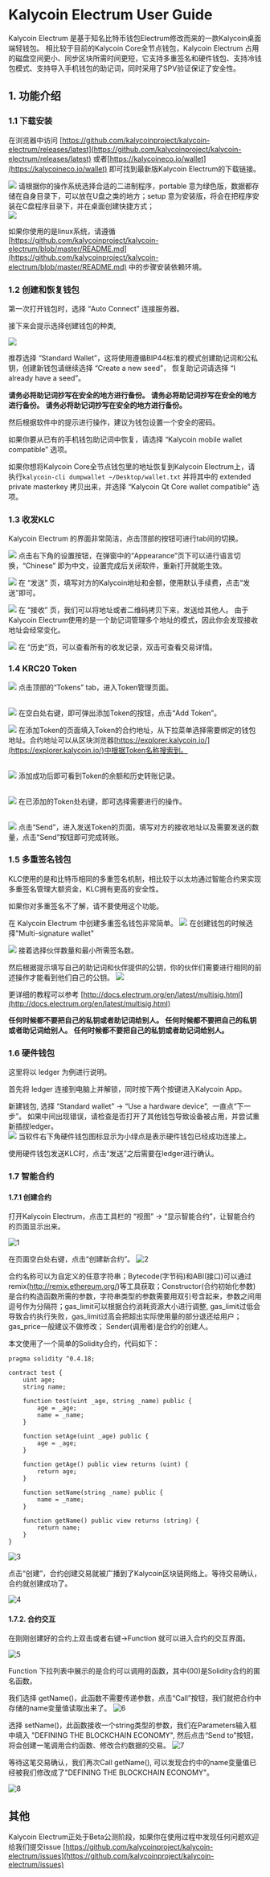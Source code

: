 # Kalycoin Electrum User Guide

Kalycoin Electrum 是基于知名比特币钱包Electrum修改而来的一款Kalycoin桌面端轻钱包。
相比较于目前的Kalycoin Core全节点钱包，Kalycoin Electrum 占用的磁盘空间更小、同步区块所需时间更短，它支持多重签名和硬件钱包、支持冷钱包模式、支持导入手机钱包的助记词，同时采用了SPV验证保证了安全性。

## 1. 功能介绍

### 1.1 下载安装

在浏览器中访问 [https://github.com/kalycoinproject/kalycoin-electrum/releases/latest](https://github.com/kalycoinproject/kalycoin-electrum/releases/latest) 或者[https://kalycoineco.io/wallet](https://kalycoineco.io/wallet) 即可找到最新版Kalycoin Electrum的下载链接。

![](http://ojaivn2ch.bkt.clouddn.com/825e23cb2418573327113f136c6e27ea.png)
请根据你的操作系统选择合适的二进制程序，portable 意为绿色版，数据都存储在自身目录下，可以放在U盘之类的地方；setup 意为安装版，将会在把程序安装在C盘程序目录下，并在桌面创建快捷方式；
<br>
![](https://s.kalycoin.site/uploads/cb00e4bce5aa4d097d5a658675f2af72.png)

如果你使用的是linux系统，请遵循 [https://github.com/kalycoinproject/kalycoin-electrum/blob/master/README.md](https://github.com/kalycoinproject/kalycoin-electrum/blob/master/README.md) 中的步骤安装依赖环境。

### 1.2 创建和恢复钱包

第一次打开钱包时，选择 “Auto Connect” 连接服务器。

接下来会提示选择创建钱包的种类,

![](http://ojaivn2ch.bkt.clouddn.com/cfaf17237ff138adf4c601eadedea24b.png)

推荐选择 “Standard Wallet”，这将使用遵循BIP44标准的模式创建助记词和公私钥，创建新钱包请继续选择 “Create a new seed”， 恢复助记词请选择 “I already have a seed”。

**请务必将助记词抄写在安全的地方进行备份。**
**请务必将助记词抄写在安全的地方进行备份。**
**请务必将助记词抄写在安全的地方进行备份。**

然后根据软件中的提示进行操作，建议为钱包设置一个安全的密码。

如果你要从已有的手机钱包助记词中恢复，请选择 “Kalycoin mobile wallet compatible” 选项。

如果你想将Kalycoin Core全节点钱包里的地址恢复到Kalycoin Electrum上，请执行`kalycoin-cli dumpwallet ~/Desktop/wallet.txt` 并将其中的 extended private masterkey 拷贝出来，并选择 “Kalycoin Qt Core wallet compatible” 选项。


### 1.3 收发KLC

Kalycoin Electrum 的界面非常简洁，点击顶部的按钮可进行tab间的切换。
<br>

![](http://ojaivn2ch.bkt.clouddn.com/e59638ccadae90e1f366534142340575.png)
点击右下角的设置按钮，在弹窗中的“Appearance”页下可以进行语言切换，“Chinese” 即为中文，设置完成后关闭软件，重新打开就能生效。
<br>

![](http://ojaivn2ch.bkt.clouddn.com/7cdacbe408a98d3a00a9e128beb26e30.png)
在 “发送” 页，填写对方的Kalycoin地址和金额，使用默认手续费，点击“发送”即可。
<br>

![](http://ojaivn2ch.bkt.clouddn.com/4e994a885963f09389d2c1be10e5924e.png)
在 “接收” 页，我们可以将地址或者二维码拷贝下来，发送给其他人。 由于Kalycoin Electrum使用的是一个助记词管理多个地址的模式，因此你会发现接收地址会经常变化。
<br>

![](http://ojaivn2ch.bkt.clouddn.com/d2ef6659a47a55686b6c6ef2fec58331.png)
在 “历史”页，可以查看所有的收发记录，双击可查看交易详情。

### 1.4 KRC20 Token
   
![](https://s.kalycoin.site/uploads/9aaa8fa63651af737cceb6b59f339b45.png)
点击顶部的“Tokens” tab，进入Token管理页面。  
<br>

![](https://s.kalycoin.site/uploads/213e6caa5a8640e62ab616541de12627.png)
在空白处右键，即可弹出添加Token的按钮，点击“Add Token”。
<br>
   
![](https://s.kalycoin.site/uploads/0f92a355a82b1326493e2d643319f383.png)
在添加Token的页面填入Token的合约地址，从下拉菜单选择需要绑定的钱包地址。合约地址可以从区块浏览器[https://explorer.kalycoin.io/](https://explorer.kalycoin.io/)中根据Token名称搜索到。  
<br> 
   
![](https://s.kalycoin.site/uploads/4bb33de12c19de3b59f8df2c90a704f1.png)
添加成功后即可看到Token的余额和历史转账记录。  
<br>
   
![](https://s.kalycoin.site/uploads/4eaa85f66778d2e051b7f1ddcb5107b9.png)
在已添加的Token处右键，即可选择需要进行的操作。  
<br>
   
![](https://s.kalycoin.site/uploads/53eac2382ad17d543c060261497299b5.png)
点击“Send”，进入发送Token的页面，填写对方的接收地址以及需要发送的数量，点击“Send”按钮即可完成转账。


### 1.5 多重签名钱包
KLC使用的是和比特币相同的多重签名机制，相比较于以太坊通过智能合约来实现多重签名管理大额资金，KLC拥有更高的安全性。

如果你对多重签名不了解，请不要使用这个功能。
   
在 Kalycoin Electrum 中创建多重签名钱包非常简单。
![](http://ojaivn2ch.bkt.clouddn.com/955ebe89b5d0e21918c91476fdabd44e.png)
在创建钱包的时候选择"Multi-signature wallet"
<br>
  
   
![](http://ojaivn2ch.bkt.clouddn.com/e418b21d572d84539c4df6efe944cc5c.png)
接着选择伙伴数量和最小所需签名数。
<br>
     
   
然后根据提示填写自己的助记词和伙伴提供的公钥，你的伙伴们需要进行相同的前述操作才能看到他们自己的公钥。
![](http://ojaivn2ch.bkt.clouddn.com/8d2c936a3b5b735c2c0a083eb8b06b76.png)
<br>

更详细的教程可以参考 [http://docs.electrum.org/en/latest/multisig.html](http://docs.electrum.org/en/latest/multisig.html)

**任何时候都不要把自己的私钥或者助记词给别人。**
**任何时候都不要把自己的私钥或者助记词给别人。**
**任何时候都不要把自己的私钥或者助记词给别人。**

### 1.6 硬件钱包

这里将以 ledger 为例进行说明。

首先将 ledger 连接到电脑上并解锁，同时按下两个按键进入Kalycoin App。

新建钱包, 选择 “Standard wallet” -> “Use a hardware device”,  一直点“下一步”。
如果中间出现错误，请检查是否打开了其他钱包导致设备被占用，并尝试重新插拔ledger。
<br>
![](http://ojaivn2ch.bkt.clouddn.com/0b2b70d7163e15df5efe59448d54ebc7.png)
当软件右下角硬件钱包图标显示为小绿点是表示硬件钱包已经成功连接上。
<br>

使用硬件钱包发送KLC时，点击“发送”之后需要在ledger进行确认。


### 1.7 智能合约

#### 1.7.1 创建合约
打开Kalycoin Electrum，点击工具栏的 “视图” -> “显示智能合约”，让智能合约的页面显示出来。

![1](https://imgur.com/2YKa2CT.png)

在页面空白处右键，点击“创建新合约”。
![2](https://imgur.com/H7nsNie.png)

合约名称可以为自定义的任意字符串；Bytecode(字节码)和ABI(接口)可以通过remix(http://remix.ethereum.org/)等工具获取；Constructor(合约初始化参数)是合约构造函数所需的参数，字符串类型的参数需要用双引号含起来，参数之间用逗号作为分隔符；gas_limit可以根据合约消耗资源大小进行调整, gas_limit过低会导致合约执行失败，gas_limit过高会把超出实际使用量的部分退还给用户；gas_price一般建议不做修改； Sender(调用者)是合约的创建人。

本文使用了一个简单的Solidity合约，代码如下：
```
pragma solidity ^0.4.18;

contract test {
    uint age;
    string name;
    
    function test(uint _age, string _name) public {
        age = _age;
        name = _name;
    }

    function setAge(uint _age) public {
        age = _age;
    }

    function getAge() public view returns (uint) {
        return age;
    }
    
    function setName(string _name) public {
        name = _name;
    }

    function getName() public view returns (string) {
        return name;
    }
}
```

![3](https://imgur.com/inKiYWY.png)

点击“创建”，合约创建交易就被广播到了Kalycoin区块链网络上。等待交易确认，合约就创建成功了。

![4](https://imgur.com/Wtaqp3d.png)

#### 1.7.2. 合约交互
在刚刚创建好的合约上双击或者右键->Function 就可以进入合约的交互界面。

![5](https://imgur.com/NROT2q9.png)

Function 下拉列表中展示的是合约可以调用的函数，其中(00)是Solidity合约的匿名函数。

我们选择 getName()，此函数不需要传递参数，点击“Call”按钮，我们就把合约中存储的name变量值读取出来了。
![6](https://imgur.com/BkRjgvF.png)


选择 setName()，此函数接收一个string类型的参数，我们在Parameters输入框中填入 "DEFINING THE BLOCKCHAIN ECONOMY", 然后点击“Send to”按钮，将会创建一笔调用合约函数、修改合约数据的交易。
![7](https://imgur.com/2Fri6fq.png)

等待这笔交易确认，我们再次Call getName(), 可以发现合约中的name变量值已经被我们修改成了"DEFINING THE BLOCKCHAIN ECONOMY"。

![8](https://imgur.com/ODz7XcL.png)


## 其他

Kalycoin Electrum正处于Beta公测阶段，如果你在使用过程中发现任何问题欢迎给我们提交issue [https://github.com/kalycoinproject/kalycoin-electrum/issues](https://github.com/kalycoinproject/kalycoin-electrum/issues)




